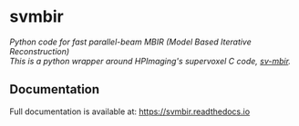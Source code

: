 # svmbir

*Python code for fast parallel-beam MBIR (Model Based Iterative Reconstruction)  
This is a python wrapper around HPImaging's supervoxel C code, [sv-mbir](https://github.com/HPImaging/sv-mbirct).*

## Documentation
Full documentation is available at: https://svmbir.readthedocs.io
